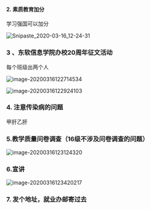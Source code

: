 #### 2. 素质教育加分

学习强国可以加分

![Snipaste_2020-03-16_12-24-31](H:\biji\typora_imgs\Snipaste_2020-03-16_12-24-31.png)



### 3 、东软信息学院办校20周年征文活动

每个班级出两个人

![image-20200316122714534](H:\biji\typora_imgs\image-20200316122714534.png)

![image-20200316122924103](H:\biji\typora_imgs\image-20200316122924103.png)

### 4. 注意传染病的问题

甲肝乙肝

### 5.教学质量问卷调查（16级不涉及问卷调查的问题）

![image-20200316123124320](H:\biji\typora_imgs\image-20200316123124320.png)

### 6.宣讲

![image-20200316123420217](H:\biji\typora_imgs\image-20200316123420217.png)

### 7. 发个地址，就业办邮寄过去